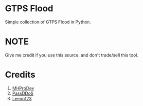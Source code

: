 # GTPS Flood
Simple collection of GTPS Flood in Python.

# NOTE
Give me credit if you use this source. and don't trade/sell this tool.

# Credits
1. [MHProDev](https://github.com/MHProDev/MHDDoS)
2. [PassDDoS](https://github.com/PassDDoS/AnonyDDoSer)
3. [Leeon123](https://github.com/Leeon123/CC-attack)
